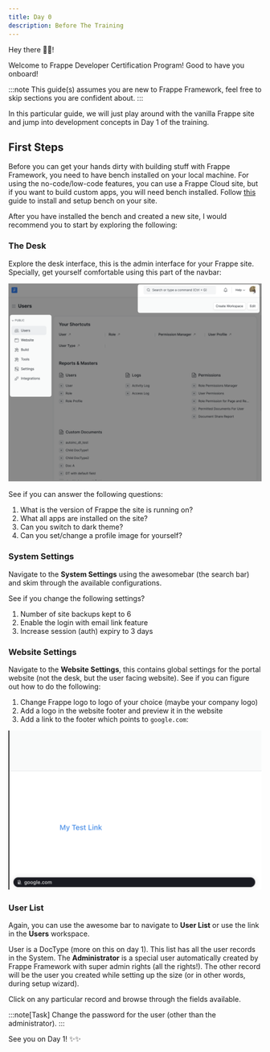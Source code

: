 ```yaml
---
title: Day 0
description: Before The Training
---
```


Hey there 👋🏼!

Welcome to Frappe Developer Certification Program! Good to have you onboard!

:::note
This guide(s) assumes you are new to Frappe Framework, feel free to skip sections you are confident about.
:::

In this particular guide, we will just play around with the vanilla Frappe site and jump into development concepts in Day 1 of the training.

## First Steps

Before you can get your hands dirty with building stuff with Frappe Framework, you need to have bench installed on your local machine. For using the no-code/low-code features, you can use a Frappe Cloud site, but if you want to build custom apps, you will need bench installed. Follow [this](https://frappeframework.com/docs/v14/user/en/installation) guide to install and setup bench on your site.

After you have installed the bench and created a new site, I would recommend you to start by exploring the following:

### The Desk

Explore the desk interface, this is the admin interface for your Frappe site. Specially, get yourself comfortable using this part of the navbar:

![Highlighted Desk](../../../assets/images/highlighted-desk.png)

See if you can answer the following questions:

1. What is the version of Frappe the site is running on?
2. What all apps are installed on the site?
3. Can you switch to dark theme?
4. Can you set/change a profile image for yourself?

### System Settings

Navigate to the **System Settings** using the awesomebar (the search bar) and skim through the available configurations.

See if you change the following settings?

1. Number of site backups kept to 6
2. Enable the login with email link feature
3. Increase session (auth) expiry to 3 days

### Website Settings

Navigate to the **Website Settings**, this contains global settings for the portal website (not the desk, but the user facing website). See if you can figure out how to do the following:

1. Change Frappe logo to logo of your choice (maybe your company logo)
2. Add a logo in the website footer and preview it in the website
3. Add a link to the footer which points to `google.com`:

![Test link in footer](../../../assets/images/footer-test-link.png)

### User List

Again, you can use the awesome bar to navigate to **User List** or use the link in the **Users** workspace.

User is a DocType (more on this on day 1). This list has all the user records in the System. The **Administrator** is a special user automatically created by Frappe Framework with super admin rights (all the rights!). The other record will be the user you created while setting up the size (or in other words, during setup wizard).

Click on any particular record and browse through the fields available.

:::note[Task]
Change the password for the user (other than the administrator).
:::

See you on Day 1! ✨✨
